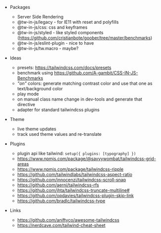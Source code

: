 - Packages

  - Server Side Rendering
  - @tw-in-js/legacy - for IE11 with reset and polyfills
  - @tw-in-js/css: css and keyframes
  - @tw-in-js/styled - like styled components (https://github.com/cristianbote/goober/tree/master/benchmarks)
  - @tw-in-js/eslint-plugin - nice to have
  - @tw-in-js/tw.macro - maybe?

- Ideas

  - presets: https://tailwindcss.com/docs/presets
  - benchmark using https://github.com/A-gambit/CSS-IN-JS-Benchmarks
  - _"on"_ colors: generate matching contrast color and use that one as text/background color
  - play mode
  - on manual class name change in dev-tools and generate that directive
  - adapter for standard tailwindcss plugins

- Theme

  - live theme updates
  - track used theme values and re-translate

- Plugins

  - plugin api like tailwind: `setup({ plugins: [typography] })`
  - https://www.npmjs.com/package/@savvywombat/tailwindcss-grid-areas
  - https://www.npmjs.com/package/tailwindcss-ripple
  - https://github.com/tailwindlabs/tailwindcss-aspect-ratio
  - https://github.com/innocenzi/tailwindcss-scroll-snap
  - https://github.com/aerni/tailwindcss-rfs
  - https://github.com/jhta/tailwindcss-truncate-multiline#
  - https://github.com/opdavies/tailwindcss-plugin-skip-link
  - https://github.com/bradlc/tailwindcss-type

- Links
  - https://github.com/aniftyco/awesome-tailwindcss
  - https://nerdcave.com/tailwind-cheat-sheet
